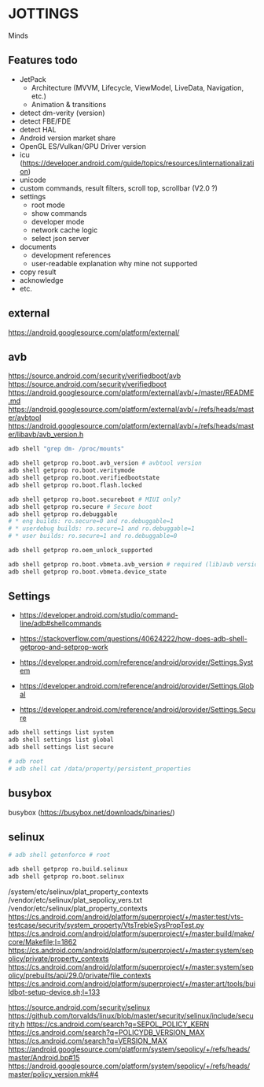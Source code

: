 # JOTTINGS
Minds

## Features todo

- JetPack
  - Architecture (MVVM, Lifecycle, ViewModel, LiveData, Navigation, etc.)
  - Animation & transitions
- detect dm-verity (version)
- detect FBE/FDE
- detect HAL
- Android version market share
- OpenGL ES/Vulkan/GPU Driver version
- icu (https://developer.android.com/guide/topics/resources/internationalization)
- unicode
- custom commands, result filters, scroll top, scrollbar (V2.0 ?)
- settings
  - root mode
  - show commands
  - developer mode
  - network cache logic
  - select json server
- documents
  - development references
  - user-readable explanation why mine not supported
- copy result
- acknowledge
- etc.

## external

https://android.googlesource.com/platform/external/

## avb

https://source.android.com/security/verifiedboot/avb
https://source.android.com/security/verifiedboot
https://android.googlesource.com/platform/external/avb/+/master/README.md
https://android.googlesource.com/platform/external/avb/+/refs/heads/master/avbtool
https://android.googlesource.com/platform/external/avb/+/refs/heads/master/libavb/avb_version.h

``` sh
adb shell "grep dm- /proc/mounts"

adb shell getprop ro.boot.avb_version # avbtool version
adb shell getprop ro.boot.veritymode
adb shell getprop ro.boot.verifiedbootstate
adb shell getprop ro.boot.flash.locked

adb shell getprop ro.boot.secureboot # MIUI only?
adb shell getprop ro.secure # Secure boot
adb shell getprop ro.debuggable
# * eng builds: ro.secure=0 and ro.debuggable=1
# * userdebug builds: ro.secure=1 and ro.debuggable=1
# * user builds: ro.secure=1 and ro.debuggable=0

adb shell getprop ro.oem_unlock_supported

adb shell getprop ro.boot.vbmeta.avb_version # required (lib)avb version
adb shell getprop ro.boot.vbmeta.device_state
```

## Settings

- https://developer.android.com/studio/command-line/adb#shellcommands
- https://stackoverflow.com/questions/40624222/how-does-adb-shell-getprop-and-setprop-work

- https://developer.android.com/reference/android/provider/Settings.System
- https://developer.android.com/reference/android/provider/Settings.Global
- https://developer.android.com/reference/android/provider/Settings.Secure

``` sh
adb shell settings list system
adb shell settings list global
adb shell settings list secure
```

``` sh
# adb root
# adb shell cat /data/property/persistent_properties
```

## busybox

busybox (https://busybox.net/downloads/binaries/)

## selinux

``` sh
# adb shell getenforce # root

adb shell getprop ro.build.selinux
adb shell getprop ro.boot.selinux
```

/system/etc/selinux/plat_property_contexts
/vendor/etc/selinux/plat_sepolicy_vers.txt
/vendor/etc/selinux/plat_property_contexts
https://cs.android.com/android/platform/superproject/+/master:test/vts-testcase/security/system_property/VtsTrebleSysPropTest.py
https://cs.android.com/android/platform/superproject/+/master:build/make/core/Makefile;l=1862
https://cs.android.com/android/platform/superproject/+/master:system/sepolicy/private/property_contexts
https://cs.android.com/android/platform/superproject/+/master:system/sepolicy/prebuilts/api/29.0/private/file_contexts
https://cs.android.com/android/platform/superproject/+/master:art/tools/buildbot-setup-device.sh;l=133

https://source.android.com/security/selinux
https://github.com/torvalds/linux/blob/master/security/selinux/include/security.h
https://cs.android.com/search?q=SEPOL_POLICY_KERN
https://cs.android.com/search?q=POLICYDB_VERSION_MAX
https://cs.android.com/search?q=VERSION_MAX
https://android.googlesource.com/platform/system/sepolicy/+/refs/heads/master/Android.bp#15
https://android.googlesource.com/platform/system/sepolicy/+/refs/heads/master/policy_version.mk#4
